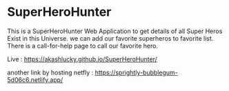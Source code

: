 # SuperHeroHunter
This is a SuperHeroHunter Web Application to get details of all Super Heros Exist in this Universe.
we can add our favorite superheros to favorite list.
There is a call-for-help page to call our favorite hero.




Live : https://akashlucky.github.io/SuperHeroHunter/

another link by hosting netfly : https://sprightly-bubblegum-5d06c6.netlify.app/
